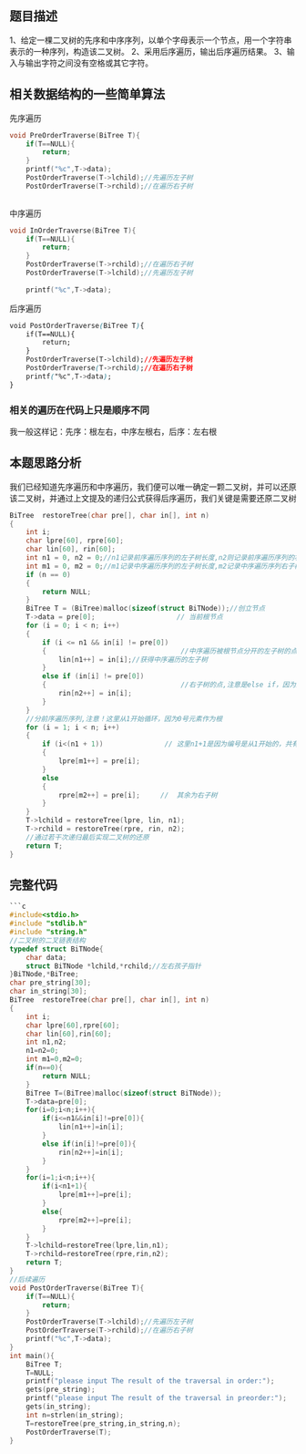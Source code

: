 ## 题目描述
1、给定一棵二叉树的先序和中序序列，以单个字母表示一个节点，用一个字符串表示的一种序列，构造该二叉树。 
 2、采用后序遍历，输出后序遍历结果。
3、输入与输出字符之间没有空格或其它字符。

## 相关数据结构的一些简单算法
先序遍历

```c
void PreOrderTraverse(BiTree T){
    if(T==NULL){
        return;
    }
    printf("%c",T->data);
    PostOrderTraverse(T->lchild);//先遍历左子树
    PostOrderTraverse(T->rchild);//在遍历右子树
    
```
中序遍历

```cpp
void InOrderTraverse(BiTree T){
    if(T==NULL){
        return;
    }
    PostOrderTraverse(T->rchild);//在遍历右子树
    PostOrderTraverse(T->lchild);//先遍历左子树
   
    printf("%c",T->data);
```
后序遍历

```css
void PostOrderTraverse(BiTree T){
    if(T==NULL){
        return;
    }
    PostOrderTraverse(T->lchild);//先遍历左子树
    PostOrderTraverse(T->rchild);//在遍历右子树
    printf("%c",T->data);
}
```
### 相关的遍历在代码上只是顺序不同
我一般这样记：先序：根左右，中序左根右，后序：左右根

## 本题思路分析
我们已经知道先序遍历和中序遍历，我们便可以唯一确定一颗二叉树，并可以还原该二叉树，并通过上文提及的递归公式获得后序遍历，我们关键是需要还原二叉树

```c
BiTree  restoreTree(char pre[], char in[], int n)
{
    int i;
    char lpre[60], rpre[60];
    char lin[60], rin[60];
    int n1 = 0, n2 = 0;//n1记录前序遍历序列的左子树长度,n2则记录前序遍历序列的右子树长度
    int m1 = 0, m2 = 0;//m1记录中序遍历序列的左子树长度,m2记录中序遍历序列右子树长度
    if (n == 0)
    {
        return NULL;
    }
    BiTree T = (BiTree)malloc(sizeof(struct BiTNode));//创立节点
    T->data = pre[0];                    // 当前根节点
    for (i = 0; i < n; i++)
    {
        if (i <= n1 && in[i] != pre[0])
        {                                 //中序遍历被根节点分开的左子树的点
            lin[n1++] = in[i];//获得中序遍历的左子树
        }
        else if (in[i] != pre[0])
        {                                 //右子树的点,注意是else if，因为这个时候i是大于n1的
            rin[n2++] = in[i];
        }
    }
    //分前序遍历序列,注意！这里从1开始循环，因为0号元素作为根
    for (i = 1; i < n; i++)
    {
        if (i<(n1 + 1))               // 这里n1+1是因为编号是从1开始的，共有n1个左子树
        {
            lpre[m1++] = pre[i];
        }
        else
        {
            rpre[m2++] = pre[i];     //  其余为右子树
        }
    }
    T->lchild = restoreTree(lpre, lin, n1);
    T->rchild = restoreTree(rpre, rin, n2);
    //通过若干次递归最后实现二叉树的还原
    return T;
}
```
## 完整代码

```c
```c
#include<stdio.h>
#include "stdlib.h"
#include "string.h"
//二叉树的二叉链表结构
typedef struct BiTNode{
    char data;
    struct BiTNode *lchild,*rchild;//左右孩子指针
}BiTNode,*BiTree;
char pre_string[30];
char in_string[30];
BiTree  restoreTree(char pre[], char in[], int n)
{
    int i;
    char lpre[60],rpre[60];
    char lin[60],rin[60];
    int n1,n2;
    n1=n2=0;
    int m1=0,m2=0;
    if(n==0){
        return NULL;
    }
    BiTree T=(BiTree)malloc(sizeof(struct BiTNode));
    T->data=pre[0];
    for(i=0;i<n;i++){
        if(i<=n1&&in[i]!=pre[0]){
            lin[n1++]=in[i];
        }
        else if(in[i]!=pre[0]){
            rin[n2++]=in[i];
        }
    }
    for(i=1;i<n;i++){
        if(i<n1+1){
            lpre[m1++]=pre[i];
        }
        else{
            rpre[m2++]=pre[i];
        }
    }
    T->lchild=restoreTree(lpre,lin,n1);
    T->rchild=restoreTree(rpre,rin,n2);
    return T;
}
//后续遍历
void PostOrderTraverse(BiTree T){
    if(T==NULL){
        return;
    }
    PostOrderTraverse(T->lchild);//先遍历左子树
    PostOrderTraverse(T->rchild);//在遍历右子树
    printf("%c",T->data);
}
int main(){
    BiTree T;
    T=NULL;
    printf("please input The result of the traversal in order:");
    gets(pre_string);
    printf("please input The result of the traversal in preorder:");
    gets(in_string);
    int n=strlen(in_string);
    T=restoreTree(pre_string,in_string,n);
    PostOrderTraverse(T);
}
```
```

